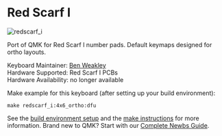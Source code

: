 # Red Scarf I

![redscarf_i](https://i.imgur.com/Q6p81aX.jpg)

Port of QMK for Red Scarf I number pads. Default keymaps designed for ortho layouts.

Keyboard Maintainer: [Ben Weakley](https://github.com/defying)  
Hardware Supported: Red Scarf I PCBs  
Hardware Availability: no longer available

Make example for this keyboard (after setting up your build environment):

    make redscarf_i:4x6_ortho:dfu

See the [build environment setup](https://docs.qmk.fm/#/getting_started_build_tools) and the [make instructions](https://docs.qmk.fm/#/getting_started_make_guide) for more information. Brand new to QMK? Start with our [Complete Newbs Guide](https://docs.qmk.fm/#/newbs).
